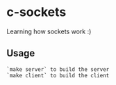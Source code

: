 # c-sockets

Learning how sockets work :)

## Usage

```
`make server` to build the server
`make client` to build the client
